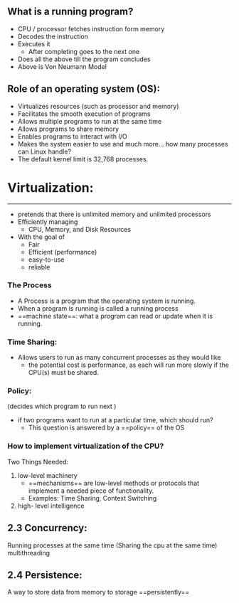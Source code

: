 ## What is a running program?
- CPU / processor fetches instruction form memory
- Decodes the instruction
- Executes it
	- After completing goes to the next one
- Does all the above till the program concludes
- Above is Von Neumann Model
## Role of an operating system (OS):
- Virtualizes resources (such as processor and memory)
- Facilitates the smooth execution of programs
- Allows multiple programs to run at the same time
- Allows programs to share memory
- Enables programs to interact with I/O
- Makes the system easier to use and much more...
how many processes can Linux handle?
- The default kernel limit is 32,768 processes.

# Virtualization:
---
- pretends that there is unlimited memory and unlimited processors
- Efficiently managing
	- CPU, Memory, and Disk Resources
- With the goal of 
	- Fair
	- Efficient (performance)
	- easy-to-use
	- reliable
### The Process
- A Process is a program that the operating system is running.
- When a program is running is called a running process
- ==machine state==: what a program can read or update when it is running.

### Time Sharing:
- Allows users to run as many concurrent processes as they would like
	- the potential cost is performance, as each will run more slowly if the CPU(s) must be shared.

### Policy:
(decides which program to run next )
- if two programs want to run at a particular time, which should run? 
	- This question is answered by a ==policy== of the OS

### How to implement virtualization of the CPU?
Two Things Needed:
1. low-level machinery
	- ==mechanisms== are low-level methods or protocols that implement a needed piece of functionality.
	- Examples: Time Sharing, Context Switching
1. high- level intelligence


## 2.3 Concurrency:
Running processes at the same time (Sharing the cpu at the same time)
multithreading

## 2.4 Persistence:
A way to store data from memory to storage ==persistently==